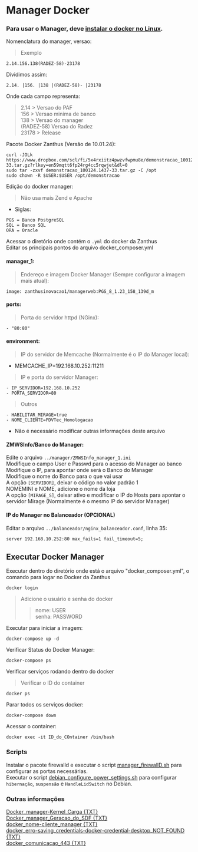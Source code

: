 # Manager Docker  

### Para usar o Manager, deve [instalar o docker no Linux](https://github.com/elppans/zretail/blob/master/docker_centos-oracle_Linux.md).  

Nomenclatura do manager, versao:  
>Exemplo  

```
2.14.156.138(RADEZ-58)-23178
```

Dividimos assim:  

```
2.14. |156. |138 |(RADEZ-58)- |23178
```

Onde cada campo representa:  

>2.14 > Versao do PAF  
156 > Versao minima de banco  
138 > Versao do manager   
(RADEZ-58) Versao do Radez  
23178 > Release  

Pacote Docker Zanthus (Versão de 10.01.24):  

```
curl -JOLk https://www.dropbox.com/scl/fi/5x4rxiitz4pwzvfwpmu8e/demonstracao_100124.1437-33.tar.gz?rlkey=en59mqtt6fp24rg4cc5rqwjet&dl=0
sudo tar -zxvf demonstracao_100124.1437-33.tar.gz -C /opt
sudo chown -R $USER:$USER /opt/demonstracao
```

Edição do docker manager:  
>Não usa mais Zend e Apache  

- Siglas:  

```
PGS = Banco PostgreSQL
SQL = Banco SQL
ORA = Oracle
```

Acessar o diretório onde contém o `.yml` do docker da Zanthus  
Editar os principais pontos do arquivo docker_composer.yml  

#### manager_1:  

>Endereço e imagem Docker Manager (Sempre configurar a imagem mais atual):
>
```
image: zanthusinovacao1/managerweb:PGS_8_1.23_158_139d_m
```

#### ports:  

>Porta do servidor httpd (NGinx):

```
- "80:80"
```

#### environment:  

>IP do servidor de Memcache (Normalmente é o IP do Manager local):
- MEMCACHE_IP=192.168.10.252:11211

>IP e porta do servidor Manager:
```
- IP_SERVIDOR=192.168.10.252
- PORTA_SERVIDOR=80
```

>Outros

```
- HABILITAR_MIRAGE=true
- NOME_CLIENTE=PDVTec_Homologacao
```

- Não é necessário modificar outras informações deste arquivo  

#### ZMWSInfo/Banco do Manager:

Edite o arquivo `../manager/ZMWSInfo_manager_1.ini`  
Modifique o campo User e Passwd para o acesso do Manager ao banco  
Modifique o IP, para apontar onde será o Banco do Manager  
Modifique o nome do Banco para o que vai usar  
A opção `[SERVIDOR]`, deixar o código no valor padrão 1  
NOMEMINI e NOME, adicione o nome da loja  
A opção `[MIRAGE_S]`, deixar ativo e modificar o IP do Hosts para apontar o servidor Mirage (Normalmente é o mesmo IP do servidor Manager)  


#### IP do Manager no Balanceador (OPCIONAL)  

Editar o arquivo `../balanceador/nginx_balanceador.conf`, linha 35:  

```
server 192.168.10.252:80 max_fails=1 fail_timeout=5;
```
## Executar Docker Manager  

Executar dentro do diretório onde está o arquivo "docker_composer.yml", o comando para logar no Docker da Zanthus  

```
docker login
```

>Adicione o usuário e senha do docker  
>>nome: USER  
>>senha: PASSWORD  

Executar para iniciar a imagem:  

```
docker-compose up -d
```
Verificar Status do Docker Manager:  

```
docker-compose ps
```

Verificar serviços rodando dentro do docker  
>Verificar o ID do container
```
docker ps
```

Parar todos os serviços docker:  

```
docker-compose down
```
Acessar o container:  

```
docker exec -it ID_do_COntainer /bin/bash
```
### Scripts

Instalar o pacote firewalld e executar o script [manager_firewallD.sh](https://raw.githubusercontent.com/elppans/zretail/master/manager_firewallD.sh) para configurar as portas necessárias.  
Executar o script [debian_configure_power_settings.sh](https://raw.githubusercontent.com/elppans/customshell/master/debian_configure_power_settings.sh) para configurar `hibernação`, `suspensão` e `HandleLidSwitch` no Debian.  

### Outras informações  

[Docker_manager-Kernel_Carga {TXT}](https://www.dropbox.com/scl/fi/hh1jw8xizes9r1lrnbkr4/Docker_manager-Kernel_Carga.txt?rlkey=du61n2e75h3qn87q8fmjoj4od&dl=0)  
[Docker_manager_Geracao_do_SDF {TXT}](https://www.dropbox.com/scl/fi/tab28tpwykgl6waotungs/Docker_manager_Geracao_do_SDF.txt?rlkey=wkttyb9n7y8xcgmxcot6hhiyw&dl=0)  
[docker_nome-cliente_manager {TXT}](https://www.dropbox.com/scl/fi/z9ij786ps3npjb7i6prxt/docker_nome-cliente_manager.txt?rlkey=6l7zx41kscn6kc4ebdvncc2ms&dl=0)  
[docker_erro-saving_credentials-docker-credential-desktop_NOT_FOUND {TXT}](https://www.dropbox.com/scl/fi/cvf7rssx19fnj7zckiak1/docker_erro-saving_credentials-docker-credential-desktop_NOT_FOUND.txt?rlkey=a4e9aa26eudz7tq4muxjg93le&dl=0)  
[docker_comunicacao_443 {TXT}](https://www.dropbox.com/scl/fi/4ayl0q5hn4opcmxtr0blx/docker_comunicacao_443.txt?rlkey=w74n616xa2mzw1uyxi5z1f7es&dl=0)  
